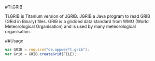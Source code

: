 #Ti.GRIB

Ti.GRIB is Titanium version of JGRIB. 
JGRIB a Java program to read GRIB (GRid in Binary) files. GRIB is a gridded data standard from WMO (World Meteorological Organisation) and is used by many meteorological organisation.


##Usage

```javascript
var GRIB = require("de.appwerft.grib");
var Grid = GRIB.createGrid(FILE);

```
